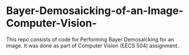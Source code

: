 # Bayer-Demosaicking-of-an-Image-Computer-Vision-
This repo consists of code for Performing Bayer Demosaicking for an image. It was done as part of Computer Vision (EECS 504) assignment. 
